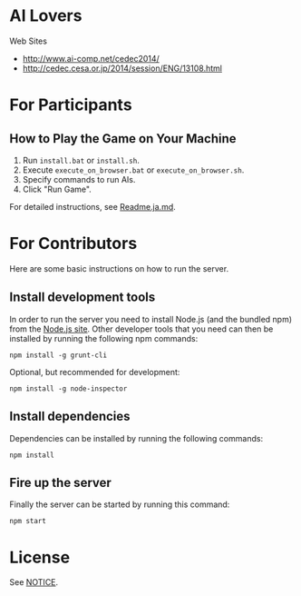 # AI Lovers

Web Sites
- http://www.ai-comp.net/cedec2014/
- http://cedec.cesa.or.jp/2014/session/ENG/13108.html

# For Participants

## How to Play the Game on Your Machine

1. Run `install.bat` or `install.sh`.
2. Execute `execute_on_browser.bat` or `execute_on_browser.sh`.
3. Specify commands to run AIs.
4. Click "Run Game".

For detailed instructions, see [Readme.ja.md](Readme.ja.md).

# For Contributors
Here are some basic instructions on how to run the server.

## Install development tools
In order to run the server you need to install Node.js (and the bundled npm) from the [Node.js site](http://nodejs.org/).
Other developer tools that you need can then be installed by running the following npm commands:
```
npm install -g grunt-cli
```

Optional, but recommended for development:
```
npm install -g node-inspector
```

## Install dependencies
Dependencies can be installed by running the following commands:
```
npm install
```

## Fire up the server
Finally the server can be started by running this command:
```
npm start
```

# License

See [NOTICE](NOTICE).